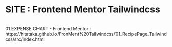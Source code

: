 # SITE : Frontend Mentor Tailwindcss
<br/>
01 EXPENSE CHART - Frontend Mentor :<br/>
https://hitataka.github.io/FronMent%20Tailwindcss/01_RecipePage_Tailwindcss/src/index.html<br/>
